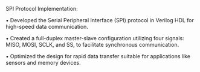 SPI Protocol Implementation:

• Developed the Serial Peripheral Interface (SPI) protocol in Verilog HDL for high-speed data communication.

• Created a full-duplex master-slave configuration utilizing four signals: MISO, MOSI, SCLK, and SS, to facilitate synchronous communication.

• Optimized the design for rapid data transfer suitable for applications like sensors and memory devices.
